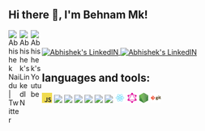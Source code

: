 <h2> Hi there 👋, I'm Behnam Mk! </h2>



<a href="https://twitter.com/Behnammk125">
  <img align="left" alt="Abhishek Naidu | Twitter" width="22px" src="https://raw.githubusercontent.com/peterthehan/peterthehan/master/assets/twitter.svg" />
</a>
<a href="https://www.linkedin.com/in/behnam-mohammadkhani-28823b191/">
  <img align="left" alt="Abhishek's LinkedIN" width="22px" src="https://raw.githubusercontent.com/peterthehan/peterthehan/master/assets/linkedin.svg" />
</a>
<a href="https://www.youtube.com/channel/UCL8phVd_Z6vSqDZIuTmwFLg/featured">
  <img align="left" alt="Abhishek's Youtube" width="22px" src="https://raw.githubusercontent.com/peterthehan/peterthehan/master/assets/youtube.svg" />
</a>

<br>
<br>


<!-- <span><p align="left"> <img src="https://github-readme-stackoverflow.vercel.app/?userID=10645772&theme=dark" alt="abhisheknaiidu" /></span> -->
<!-- <p align="right"> <img src="https://github-readme-stats.vercel.app/api?username=abhisheknaiidu&show_icons=true&theme=gotham" alt="abhisheknaiidu" /> -->


<!-- <a href="https://www.youtube.com/channel/UCL8phVd_Z6vSqDZIuTmwFLg/featured">
  <img align="left" alt="Abhishek's Youtube" src="https://github-readme-stackoverflow.vercel.app/?userID=10645772&theme=dark" />
</a> -->

<a href="https://www.linkedin.com/in/behnam-mohammadkhani-28823b191/">
  <img align="center" alt="Abhishek's LinkedIN" width="400px"  hight="100px" src="https://github-readme-stats.vercel.app/api?username=behnammohammadkhani&show_icons=true&theme=gotham" />
</a>

<a href="https://github.com/behnammohammadkhani">
  <img align="center" alt="Abhishek's LinkedIN" width="210px" src="https://github.com/abhisheknaiidu/abhisheknaiidu/blob/master/code.gif?raw=true" />
</a>



<br>
<!-- <img src="https://github-readme-stackoverflow.vercel.app/?userID=10645772&theme=dark"> -->
<!-- <img src="https://github-readme-stats.vercel.app/api?username=abhisheknaiidu&show_icons=true&theme=gotham"> -->

<!--  <img align="right" alt="GIF" src="https://github.com/abhisheknaiidu/abhisheknaiidu/blob/master/code.gif?raw=true" width="400" height="320" /> -->




<h2>languages and tools:</h2>

<code><img height="20" src="https://raw.githubusercontent.com/github/explore/80688e429a7d4ef2fca1e82350fe8e3517d3494d/topics/javascript/javascript.png"></code>
<code><img height="20" src="https://github.com/coherencez/tech-logos/blob/master/postgres.png"></code>
<code><img height="20" src="https://github.com/coherencez/tech-logos/blob/master/redis.png"></code>
<code><img height="20" src="https://github.com/coherencez/tech-logos/blob/master/redux.png"></code>
<code><img height="20" src="https://github.com/coherencez/tech-logos/blob/master/mongo.png"></code>
<code><img height="20" src="https://nestjs.com/img/logo-small.svg"></code>
<code><img height="20" src="https://github.com/coherencez/tech-logos/blob/master/bootstrap.png"></code>
<code><img height="20" src="https://raw.githubusercontent.com/github/explore/80688e429a7d4ef2fca1e82350fe8e3517d3494d/topics/react/react.png"></code>
<code><img height="20" src="https://raw.githubusercontent.com/github/explore/5c058a388828bb5fde0bcafd4bc867b5bb3f26f3/topics/graphql/graphql.png"></code>
<code><img height="20" src="https://raw.githubusercontent.com/github/explore/80688e429a7d4ef2fca1e82350fe8e3517d3494d/topics/nodejs/nodejs.png"></code>
<code><img height="20" src="https://raw.githubusercontent.com/github/explore/80688e429a7d4ef2fca1e82350fe8e3517d3494d/topics/git/git.png"></code>
<!--
**behnammohammadkhani/behnammohammadkhani** is a ✨ _special_ ✨ repository because its `README.md` (this file) appears on your GitHub profile.


Here are some ideas to get you started:

- 🔭 I’m currently working on ...
- 🌱 I’m currently learning ...
- 👯 I’m looking to collaborate on ...
- 🤔 I’m looking for help with ...
- 💬 Ask me about ...
- 📫 How to reach me: ...
- 😄 Pronouns: ...
- ⚡ Fun fact: ...
-->
